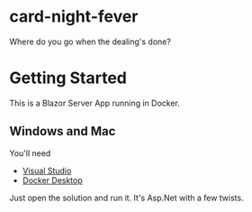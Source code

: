 # card-night-fever
Where do you go when the dealing's done?

# Getting Started
This is a Blazor Server App running in Docker.

## Windows and Mac
You'll need 
- [Visual Studio](https://visualstudio.microsoft.com/)
- [Docker Desktop](https://www.docker.com/products/docker-desktop)

Just open the solution and run it.  It's Asp.Net with a few twists.
